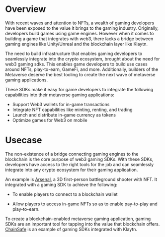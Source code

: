 # Overview <a id="Gaming SDK Overview"></a>

With recent waves and attention to NFTs, a wealth of gaming developers have been exposed to the value it brings to the gaming industry. Originally, developers build games using game engines. However when it comes to building a game that integrates with web3, there lacks a bridge between gaming engines like Unity/Unreal and the blockchain layer like Klaytn. 

The need to build infrastructure that enables gaming developers to seamlessly integrate into the crypto ecosystem, brought about the need for web3 gaming sdks. This enables game developers to build use cases around NFTs, play-to-earn, GameFi, and more. Additionally, builders of the Metaverse deserve the best tooling to create the next wave of metaverse gaming applications.

These SDKs make it easy for game developers to integrate the following capabilities into their metaverse gaming applications:

* Support Web3 wallets for in-game transactions
* Integrate NFT capabilities like minting, renting, and trading
* Launch and distribute in-game currency as tokens
* Optimize games for Web3 on mobile

# Usecase <a id="Gaming SDK Usecase"></a>
The non-existence of a bridge connecting gaming engines to the blockchain is the core purpose of web3 gaming SDKs. With these SDKs, developers have access to the right tools for the job and can seamlessly integrate into any crypto ecosystem for their gaming application.

An example is [Arsenal](https://arsenal.fabwelt.com/), a 3D first-person battleground shooter with NFT. It integrated with a gaming SDK to achieve the following:

* To enable players to connect to a blockchain wallet
 
* Allow players to access in-game NFTs so as to enable pay-to-play and play-to-earn.

To create a blockchain-enabled metaverse gaming application, gaming SDKs are an important tool for tapping into the value that blockchain offers. [ChainSafe](https://docs.gaming.chainsafe.io/) is an example of gaming SDKs integrated with Klaytn.




